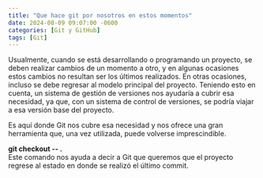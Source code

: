 ```yaml
---
title: "Que hace git por nosotros en estos momentos"
date: 2024-08-09 09:07:00 -0600
categories: [Git y GitHub]
tags: [Git]
---
```


Usualmente, cuando se está desarrollando o programando un proyecto, se deben realizar cambios de un momento a otro, y en algunas ocasiones estos cambios no resultan ser los últimos realizados. En otras ocasiones, incluso se debe regresar al modelo principal del proyecto. Teniendo esto en cuenta, un sistema de gestión de versiones nos ayudaría a cubrir esa necesidad, ya que, con un sistema de control de versiones, se podría viajar a esa versión base del proyecto.

Es aquí donde Git nos cubre esa necesidad y nos ofrece una gran herramienta que, una vez utilizada, puede volverse imprescindible.

**git checkout -- .**  
Este comando nos ayuda a decir a Git que queremos que el proyecto regrese al estado en donde se realizó el último commit.
